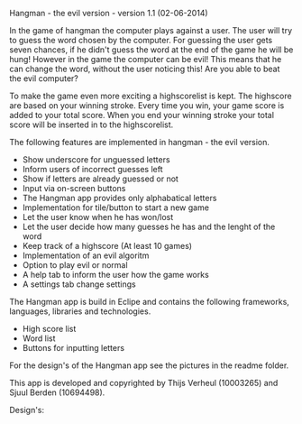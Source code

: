 Hangman - the evil version - version 1.1 (02-06-2014)

In the game of hangman the computer plays against a user. The user will try to guess the word chosen by the
computer. For guessing the user gets seven chances, if he didn't guess the word at the end of the game he will be hung! 
However in the game the computer can be evil! This means that he can change the word, without the user noticing this! Are you able to beat the evil computer?

To make the game even more exciting a highscorelist is kept. The highscore are based on your winning stroke. Every time you win, your game score is added to your total score. When you end your winning stroke your total score will be inserted in to the highscorelist. 

The following features are implemented in hangman - the evil version.
- Show underscore for unguessed letters
- Inform users of incorrect guesses left
- Show if letters are already guessed or not
- Input via on-screen buttons
- The Hangman app provides only alphabatical letters
- Implementation for tile/button to start a new game
- Let the user know when he has won/lost
- Let the user decide how many guesses he has and the lenght of the word
- Keep track of a highscore (At least 10 games)
- Implementation of an evil algoritm
- Option to play evil or normal
- A help tab to inform the user how the game works
- A settings tab change settings

The Hangman app is build in Eclipe and contains the following frameworks, languages, libraries and technologies.
- High score list
- Word list
- Buttons for inputting letters

For the design's of the Hangman app see the pictures in the readme folder.

This app is developed and copyrighted by Thijs Verheul (10003265) and Sjuul Berden (10694498).

Design's:

